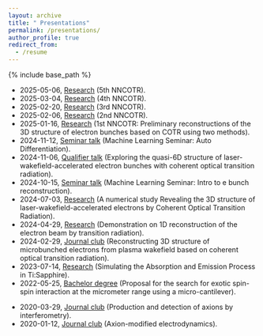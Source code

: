 ```yaml
---
layout: archive
title: " Presentations"
permalink: /presentations/
author_profile: true
redirect_from:
  - /resume
---
```


{% include base_path %} 
* 2025-05-06, [Research](https://ze-ouyang.github.io/files/20250506%20COTR%20recent%20results.pdf) (5th NNCOTR).  
* 2025-03-04, [Research](https://ze-ouyang.github.io/files/20250304%20Fourth%20NNCOTR.pdf) (4th NNCOTR).  
* 2025-02-20, [Research](https://ze-ouyang.github.io/files/20250220%20Third%20NNCOTR.pdf) (3rd NNCOTR).  
* 2025-02-06, [Research](https://ze-ouyang.github.io/files/20250206%20Second%20NNCOTR.pdf) (2nd NNCOTR).  
* 2025-01-16, [Research](https://ze-ouyang.github.io/files/20250116%20First%20NNCOTR.pdf) (1st NNCOTR: Preliminary reconstructions of the 3D structure of electron bunches based on COTR using two methods).  
* 2024-11-12, [Seminar talk](https://ze-ouyang.github.io/files/20241112%20ML%20Auto%20Diff.pdf) (Machine Learning Seminar: Auto Differentiation).  
* 2024-11-06, [Qualifier talk](https://ze-ouyang.github.io/files/20241106%20(Short)Ze%20Ouyang%20Qualifier%20Talk.pdf) (Exploring the quasi-6D structure of laser-wakefield-accelerated electron bunches with coherent optical transition radiation).  
* 2024-10-15, [Seminar talk](https://ze-ouyang.github.io/files/20241015%20ML%20seminar%20intro%20to%20e%20bunch%20reconstruction.pdf) (Machine Learning Seminar: Intro to e bunch reconstruction).  
* 2024-07-03, [Research](https://ze-ouyang.github.io/files/20240704%20A%20numerical%20study%20Revealing%20the%203D%20structure%20of%20laser-wakefield-accelerated%20electrons%20by%20Coherent%20Optical%20Transition%20Radiation.pdf) (A numerical study Revealing the 3D structure of laser-wakefield-accelerated electrons by Coherent Optical Transition Radiation).  
* 2024-04-29, [Research](https://ze-ouyang.github.io/files/20240429%20Demonstration%20on%201D%20reconstruction%20of%20the%20electron%20beam%20by%20transition%20radiation.pdf) (Demonstration on 1D reconstruction of the electron beam by transition radiation).  
* 2024-02-29, [Journal club](http://ze-ouyang.github.io/files/20240229%203D%20structure%20of%20microbunched%20plasma%20wakefield%20accelerated%20electron%20beams.pdf) (Reconstructing 3D structure of microbunched electrons from plasma wakefield based on coherent optical transition radiation).  
* 2023-07-14, [Research](http://ze-ouyang.github.io/files/20230714%20Simulating%20the%20Absorption%20and%20Emission%20Process%20in%20TiSapp.pdf) (Simulating the Absorption and Emission Process in Ti:Sapphire).  
* 2022-05-25, [Bachelor degree](http://ze-ouyang.github.io/files/bachelor_defense.pdf) (Proposal for the search for exotic spin-spin interaction at the micrometer range using a micro-cantilever).  
<!-- * 2020-10-17, [Journal club](http://ze-ouyang.github.io/files/Brief_SPM.pdf) (Brief Introduction to Scanning Probe Microscopy). -->  
* 2020-03-29, [Journal club](http://ze-ouyang.github.io/files/20200329%20Production%20and%20detection%20of%20axions%20by%20interferometry.pdf) (Production and detection of axions by interferometry).  
* 2020-01-12, [Journal club](http://ze-ouyang.github.io/files/axion_modified_ED.pdf) (Axion-modified electrodynamics).  

